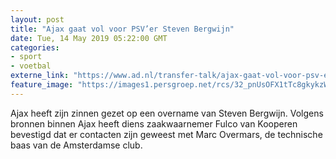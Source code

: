 ```yaml
---
layout: post
title: "Ajax gaat vol voor PSV’er Steven Bergwijn"
date: Tue, 14 May 2019 05:22:00 GMT
categories: 
- sport 
- voetbal 
externe_link: "https://www.ad.nl/transfer-talk/ajax-gaat-vol-voor-psv-er-steven-bergwijn~a0592320/"
feature_image: "https://images1.persgroep.net/rcs/32_pnUsOFX1tTc8gkykzWM5cU_o/diocontent/145123906/_fitwidth/400/?appId=21791a8992982cd8da851550a453bd7f&quality=0.7"
---
```


Ajax heeft zijn zinnen gezet op een overname van Steven Bergwijn. Volgens bronnen binnen Ajax heeft diens zaakwaarnemer Fulco van Kooperen bevestigd dat er contacten zijn geweest met Marc Overmars, de technische baas van de Amsterdamse club.
